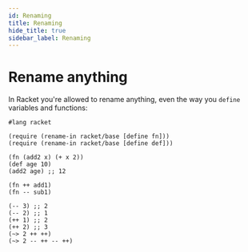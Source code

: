 ```yaml
---
id: Renaming
title: Renaming
hide_title: true
sidebar_label: Renaming
---
```


# Rename anything

In Racket you're allowed to rename anything, even the way you `define` variables
and functions:

``` racket
#lang racket

(require (rename-in racket/base [define fn]))
(require (rename-in racket/base [define def]))

(fn (add2 x) (+ x 2))
(def age 10)
(add2 age) ;; 12

(fn ++ add1)
(fn -- sub1)

(-- 3) ;; 2
(-- 2) ;; 1
(++ 1) ;; 2
(++ 2) ;; 3
(~> 2 ++ ++)
(~> 2 -- ++ -- ++)
```
